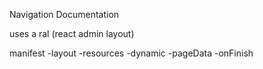 Navigation Documentation

uses a ral (react admin layout)

manifest
-layout
-resources
-dynamic
-pageData
-onFinish